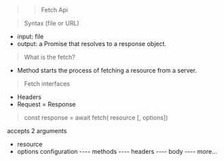>> Fetch Api

> Syntax (file or URL)
- input: file
- output: a Promise that resolves to a response object.


> What is the fetch?
 - Method starts the process of fetching a resource from a server.


> Fetch interfaces 
- Headers
- Request
= Response


> const response = await fetch( resource [, options])

accepts 2 arguments 
- resource
- options 
    configuration 
    ---- methods
    ---- headers
    ---- body
    ---- more...

